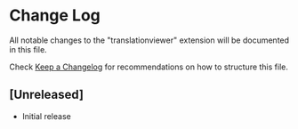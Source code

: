 # Change Log

All notable changes to the "translationviewer" extension will be documented in this file.

Check [Keep a Changelog](http://keepachangelog.com/) for recommendations on how to structure this file.

## [Unreleased]

- Initial release